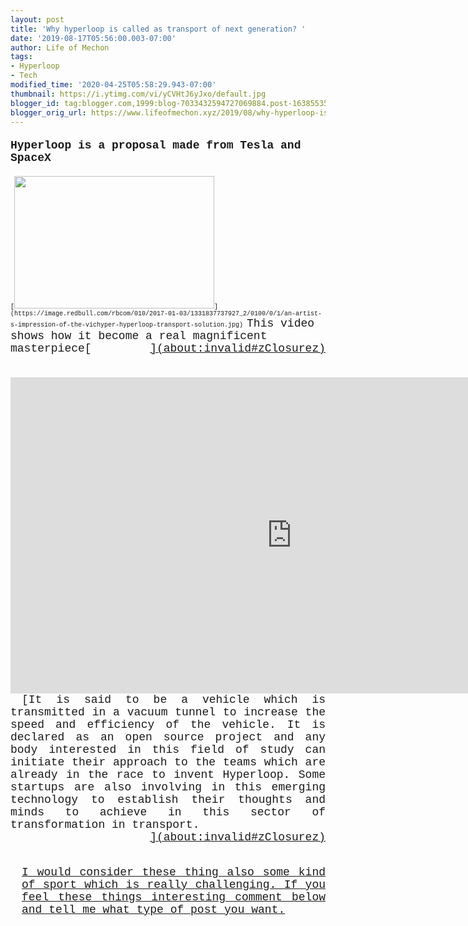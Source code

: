 ```yaml
---
layout: post
title: 'Why hyperloop is called as transport of next generation? '
date: '2019-08-17T05:56:00.003-07:00'
author: Life of Mechon
tags:
- Hyperloop
- Tech
modified_time: '2020-04-25T05:58:29.943-07:00'
thumbnail: https://i.ytimg.com/vi/yCVHtJ6yJxo/default.jpg
blogger_id: tag:blogger.com,1999:blog-7033432594727069884.post-1638553550009494977
blogger_orig_url: https://www.lifeofmechon.xyz/2019/08/why-hyperloop-is-called-as-transport-of.html
---
```


<div dir="ltr" style="text-align: left;" trbidi="on"><div style="text-align: 
left;"><h4 style="text-align: left;"><span style="font-size: xx-small;"><span 
style="font-family: &quot;courier new&quot;, courier, monospace; font-size: 
large;">Hyperloop is a proposal made from Tesla and SpaceX</h4><ins 
class="adsbygoogle" data-ad-client="ca-pub-5995405766026327" 
data-ad-format="fluid" data-ad-layout-key="-fb+5w+4e-db+86" 
data-ad-slot="3558606525" style="display: block;"></ins> 
<div style="text-align: left;"><a href="about:invalid#zClosurez" style="clear: 
right; float: right; margin-bottom: 1em; margin-left: 1em;"></a><span 
style="font-size: large;"><span style="font-size: x-small;"><span 
style="font-family: &quot;courier new&quot;, courier, monospace;"> 
<span style="font-size: x-small;">[<img border="0" height="212" 
src="https://image.redbull.com/rbcom/010/2017-01-03/1331837737927_2/0100/0/1/an-artist-s-impression-of-the-vichyper-hyperloop-transport-solution.jpg" 
width="320" 
/>](https://image.redbull.com/rbcom/010/2017-01-03/1331837737927_2/0100/0/1/an-artist-s-impression-of-the-vichyper-hyperloop-transport-solution.jpg) 
<a href="about:invalid#zClosurez" style="clear: right; float: right; 
margin-bottom: 1em; margin-left: 1em;"></a><span style="font-size: large;"> 
<span style="font-size: large;">This video shows how it become a real 
magnificent masterpiece[</a><a href="about:invalid#zClosurez" style="clear: 
right; float: right; margin-bottom: 1em; margin-left: 
1em;">](about:invalid#zClosurez)<div style="text-align: left;"><a 
href="about:invalid#zClosurez" style="clear: left; float: left; margin-bottom: 
1em; margin-left: 1em;"></a><div style="text-align: left;"> 
<div style="text-align: left;"><iframe allow="accelerometer; autoplay; 
encrypted-media; gyroscope; picture-in-picture" allowfullscreen="" 
frameborder="0" height="506" src="https://www.youtube.com/embed/yCVHtJ6yJxo" 
width="900"></iframe> 
<a href="about:invalid#zClosurez" style="clear: left; float: left; 
margin-bottom: 1em; margin-left: 1em;"></a> 

<div style="text-align: justify;">[</a>It is said to be a vehicle which is 
transmitted in a vacuum tunnel to increase the speed and efficiency of the 
vehicle. It is  declared as an open source project and any body interested in 
this field of study can initiate their approach to the teams which are already 
in the race to invent Hyperloop. Some startups are also involving in this 
emerging technology to establish their thoughts and minds to achieve in this 
sector of transformation in transport.<a href="about:invalid#zClosurez" 
style="clear: right; float: right; margin-bottom: 1em; margin-left: 
1em;">](about:invalid#zClosurez) 
<div style="text-align: justify;"> 

<div style="text-align: justify;">I would consider these thing also some kind 
of sport which is really challenging. If you feel these things interesting 
comment below and tell me what type of post you want.<div style="text-align: 
justify;"> 

<a href="about:invalid#zClosurez" style="clear: left; float: left; 
margin-bottom: 1em; margin-left: 1em;"></a> 